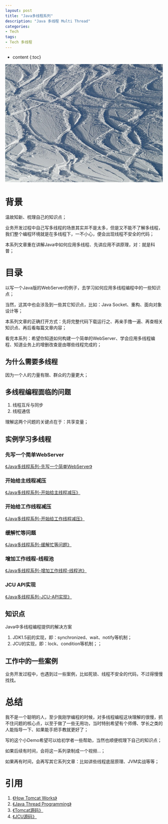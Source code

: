 ```yaml
---
layout: post
title: "Java多线程系列"
description: "Java 多线程 Multi Thread"
categories: 
- Tech
tags:
- Tech 多线程
---
```


* content
{:toc}

![Metrics](/css/pics/2017-11-13-multi-thread.jpg)

# 背景
温故知新、梳理自己的知识点；

业务开发过程中自己写多线程的场景其实并不是太多，但是又不能不了解多线程，我们整个编程环境就是在多线程下，一不小心，便会出现线程不安全的代码；

本系列文章重在讲解Java中如何应用多线程、先讲应用不讲原理，对：就是科普；

# 目录

以写一个Java版的WebServer的例子，去学习如何应用多线程编程中的一些知识点；

当然，这其中也会涉及到一些其它知识点，比如：Java Socket、重构、面向对象设计等；

本系列文章的正确打开方式：先将完整代码下载运行之、再亲手撸一遍、再查相关知识点、再后看每篇文章内容；

看完本系列：希望你知道如何构建一个简单的WebServer、学会应用多线程编程、知道业务上的增删改查是由哪些线程完成的；

## 为什么需要多线程

因为一个人的力量有限、群众的力量更大；

## 多线程编程面临的问题

1. 线程互斥与同步
2. 线程通信

理解这两个问题的关键点在于：共享变量；

## 实例学习多线程

### 先写一个简单WebServer
[《Java多线程系列-先写一个简单WebServer》](http://www.longtask.net/2017/11/20/a-simple-webserver/)

### 开始给主线程减压
[《Java多线程系列-开始给主线程减压》](http://www.longtask.net/2017/11/22/blocking-queue/)

### 开始给工作线程减压
[《Java多线程系列-开始给工作线程减压》](http://www.longtask.net/2017/11/21/reduce-worker/)

### 缓解忙等问题
[《Java多线程系列-缓解忙等问题》](http://www.longtask.net/2017/11/21/reduce-worker/)

### 增加工作线程-线程池
[《Java多线程系列-增加工作线程-线程池》](http://www.longtask.net/2017/11/23/thread-pool/)

### JCU API实现
[《Java多线程系列-JCU-API实现》](http://www.longtask.net/2017/11/24/jcu/)

## 知识点

Java中多线程编程提供的解决方案

1. JDK1.5前的实现，即：synchronized、wait、notify等机制；
2. JCU的实现，即：lock、condition等机制；； 

## 工作中的一些案例

业务开发过程中，也遇到过一些案例，比如死锁、线程不安全的代码，不过得慢慢找找。

# 总结

我不是一个聪明的人，至少我刚学编程的时候，对多线程编程这块理解的很慢，抓不住问题的核心点，以至于做了一些无用功，当时特别希望有个师傅、学长之类的人能指导一下、如果能手把手教就更好了；

写的这个小Demo希望可以给初学者一些帮助，当然也顺便梳理下自己的知识点；

如果后续有时间，会将这一系列录制成一个视频...；

如果再有时间，会再写其它系列文章：比如讲些线程底层原理、JVM实战等等；

# 引用

1. [《How Tomcat Works》](https://book.douban.com/subject/1943128/)
2. [《Java Thread Programming》](https://book.douban.com/subject/1864049/)
3. [《Tomcat源码》](http://tomcat.apache.org/)
4. [《JCU源码》](http://www.java.com/)
